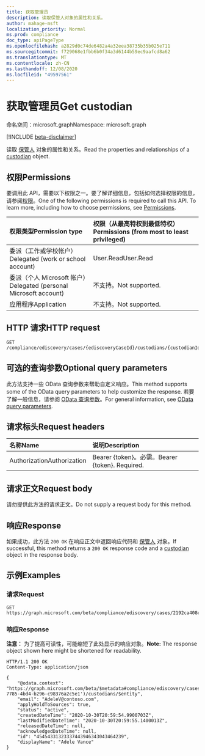 ```yaml
---
title: 获取管理员
description: 读取保管人对象的属性和关系。
author: mahage-msft
localization_priority: Normal
ms.prod: compliance
doc_type: apiPageType
ms.openlocfilehash: a2829d0c74de6482a4a32eea38735b35b025e711
ms.sourcegitcommit: f729068e1fbb6b0f34a3d6144b59ec9aafcd8a62
ms.translationtype: MT
ms.contentlocale: zh-CN
ms.lasthandoff: 12/08/2020
ms.locfileid: "49597561"
---
```

# <a name="get-custodian"></a><span data-ttu-id="0e4f1-103">获取管理员</span><span class="sxs-lookup"><span data-stu-id="0e4f1-103">Get custodian</span></span>

<span data-ttu-id="0e4f1-104">命名空间：microsoft.graph</span><span class="sxs-lookup"><span data-stu-id="0e4f1-104">Namespace: microsoft.graph</span></span>

[!INCLUDE [beta-disclaimer](../../includes/beta-disclaimer.md)]

<span data-ttu-id="0e4f1-105">读取 [保管人](../resources/custodian.md) 对象的属性和关系。</span><span class="sxs-lookup"><span data-stu-id="0e4f1-105">Read the properties and relationships of a [custodian](../resources/custodian.md) object.</span></span>

## <a name="permissions"></a><span data-ttu-id="0e4f1-106">权限</span><span class="sxs-lookup"><span data-stu-id="0e4f1-106">Permissions</span></span>

<span data-ttu-id="0e4f1-p101">要调用此 API，需要以下权限之一。要了解详细信息，包括如何选择权限的信息，请参阅[权限](/graph/permissions-reference)。</span><span class="sxs-lookup"><span data-stu-id="0e4f1-p101">One of the following permissions is required to call this API. To learn more, including how to choose permissions, see [Permissions](/graph/permissions-reference).</span></span>

|<span data-ttu-id="0e4f1-109">权限类型</span><span class="sxs-lookup"><span data-stu-id="0e4f1-109">Permission type</span></span>|<span data-ttu-id="0e4f1-110">权限（从最高特权到最低特权）</span><span class="sxs-lookup"><span data-stu-id="0e4f1-110">Permissions (from most to least privileged)</span></span>|
|:---|:---|
|<span data-ttu-id="0e4f1-111">委派（工作或学校帐户）</span><span class="sxs-lookup"><span data-stu-id="0e4f1-111">Delegated (work or school account)</span></span>|<span data-ttu-id="0e4f1-112">User.Read</span><span class="sxs-lookup"><span data-stu-id="0e4f1-112">User.Read</span></span>|
|<span data-ttu-id="0e4f1-113">委派（个人 Microsoft 帐户）</span><span class="sxs-lookup"><span data-stu-id="0e4f1-113">Delegated (personal Microsoft account)</span></span>|<span data-ttu-id="0e4f1-114">不支持。</span><span class="sxs-lookup"><span data-stu-id="0e4f1-114">Not supported.</span></span>|
|<span data-ttu-id="0e4f1-115">应用程序</span><span class="sxs-lookup"><span data-stu-id="0e4f1-115">Application</span></span>|<span data-ttu-id="0e4f1-116">不支持。</span><span class="sxs-lookup"><span data-stu-id="0e4f1-116">Not supported.</span></span>|

## <a name="http-request"></a><span data-ttu-id="0e4f1-117">HTTP 请求</span><span class="sxs-lookup"><span data-stu-id="0e4f1-117">HTTP request</span></span>

<!-- {
  "blockType": "ignored"
}
-->

``` http
GET /compliance/ediscovery/cases/{ediscoveryCaseId}/custodians/{custodianId}
```

## <a name="optional-query-parameters"></a><span data-ttu-id="0e4f1-118">可选的查询参数</span><span class="sxs-lookup"><span data-stu-id="0e4f1-118">Optional query parameters</span></span>

<span data-ttu-id="0e4f1-119">此方法支持一些 OData 查询参数来帮助自定义响应。</span><span class="sxs-lookup"><span data-stu-id="0e4f1-119">This method supports some of the OData query parameters to help customize the response.</span></span> <span data-ttu-id="0e4f1-120">若要了解一般信息，请参阅 [OData 查询参数](/graph/query-parameters)。</span><span class="sxs-lookup"><span data-stu-id="0e4f1-120">For general information, see [OData query parameters](/graph/query-parameters).</span></span>

## <a name="request-headers"></a><span data-ttu-id="0e4f1-121">请求标头</span><span class="sxs-lookup"><span data-stu-id="0e4f1-121">Request headers</span></span>

|<span data-ttu-id="0e4f1-122">名称</span><span class="sxs-lookup"><span data-stu-id="0e4f1-122">Name</span></span>|<span data-ttu-id="0e4f1-123">说明</span><span class="sxs-lookup"><span data-stu-id="0e4f1-123">Description</span></span>|
|:---|:---|
|<span data-ttu-id="0e4f1-124">Authorization</span><span class="sxs-lookup"><span data-stu-id="0e4f1-124">Authorization</span></span>|<span data-ttu-id="0e4f1-p103">Bearer {token}。必需。</span><span class="sxs-lookup"><span data-stu-id="0e4f1-p103">Bearer {token}. Required.</span></span>|

## <a name="request-body"></a><span data-ttu-id="0e4f1-127">请求正文</span><span class="sxs-lookup"><span data-stu-id="0e4f1-127">Request body</span></span>

<span data-ttu-id="0e4f1-128">请勿提供此方法的请求正文。</span><span class="sxs-lookup"><span data-stu-id="0e4f1-128">Do not supply a request body for this method.</span></span>

## <a name="response"></a><span data-ttu-id="0e4f1-129">响应</span><span class="sxs-lookup"><span data-stu-id="0e4f1-129">Response</span></span>

<span data-ttu-id="0e4f1-130">如果成功，此方法 `200 OK` 在响应正文中返回响应代码和 [保管人](../resources/custodian.md) 对象。</span><span class="sxs-lookup"><span data-stu-id="0e4f1-130">If successful, this method returns a `200 OK` response code and a [custodian](../resources/custodian.md) object in the response body.</span></span>

## <a name="examples"></a><span data-ttu-id="0e4f1-131">示例</span><span class="sxs-lookup"><span data-stu-id="0e4f1-131">Examples</span></span>

### <a name="request"></a><span data-ttu-id="0e4f1-132">请求</span><span class="sxs-lookup"><span data-stu-id="0e4f1-132">Request</span></span>

<!-- {
  "blockType": "request",
  "name": "get_custodian"
}
-->

``` http
GET https://graph.microsoft.com/beta/compliance/ediscovery/cases/2192ca408ea2410eba3bec8ae873be6b/custodians/45454331323337443946343043464239
```

### <a name="response"></a><span data-ttu-id="0e4f1-133">响应</span><span class="sxs-lookup"><span data-stu-id="0e4f1-133">Response</span></span>

<span data-ttu-id="0e4f1-134">**注意：** 为了提高可读性，可能缩短了此处显示的响应对象。</span><span class="sxs-lookup"><span data-stu-id="0e4f1-134">**Note:** The response object shown here might be shortened for readability.</span></span>
<!-- {
  "blockType": "response",
  "truncated": true,
  "@odata.type": "microsoft.graph.custodian"
}
-->

``` http
HTTP/1.1 200 OK
Content-Type: application/json

{
    "@odata.context": "https://graph.microsoft.com/beta/$metadata#compliance/ediscovery/cases('4c8f8f70-7785-4bd4-b296-c98376a2c5e1')/custodians/$entity",
    "email": "AdeleV@contoso.com",
    "applyHoldToSources": true,
    "status": "active",
    "createdDateTime": "2020-10-30T20:59:54.9900703Z",
    "lastModifiedDateTime": "2020-10-30T20:59:55.1400013Z",
    "releasedDateTime": null,
    "acknowledgedDateTime": null,
    "id": "45454331323337443946343043464239",
    "displayName": "Adele Vance"
}
```
